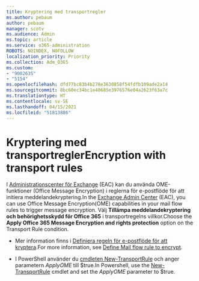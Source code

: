 ```yaml
---
title: Kryptering med transportregler
ms.author: pebaum
author: pebaum
manager: scotv
ms.audience: Admin
ms.topic: article
ms.service: o365-administration
ROBOTS: NOINDEX, NOFOLLOW
localization_priority: Priority
ms.collection: Adm_O365
ms.custom:
- "9002635"
- "5154"
ms.openlocfilehash: dfd77bc83b4b278e3630858f54fdfb109ade2a14
ms.sourcegitcommit: 8bc60ec34bc1e40685e3976576e04a2623f63a7c
ms.translationtype: HT
ms.contentlocale: sv-SE
ms.lasthandoff: 04/15/2021
ms.locfileid: "51813886"
---
```

# <a name="encryption-with-transport-rules"></a><span data-ttu-id="8eeeb-102">Kryptering med transportregler</span><span class="sxs-lookup"><span data-stu-id="8eeeb-102">Encryption with transport rules</span></span>

<span data-ttu-id="8eeeb-103">I [Administrationscenter för Exchange](https://go.microsoft.com/fwlink/p/?linkid=834822) (EAC) kan du använda OME-funktioner (Office Message Encryption) i reglerna för e-postflöde för att initiera meddelandekryptering.</span><span class="sxs-lookup"><span data-stu-id="8eeeb-103">In the [Exchange Admin Center](https://go.microsoft.com/fwlink/p/?linkid=834822) (EAC), you can use Office Message Encryption(OME) capabilities in your mail flow rules to trigger message encryption.</span></span> <span data-ttu-id="8eeeb-104">Välj **Tillämpa meddelandekryptering och behörighetsskydd för Office 365** i transportregelns villkor.</span><span class="sxs-lookup"><span data-stu-id="8eeeb-104">Choose the **Apply Office 365 Message Encryption and rights protection** option on the Transport Rule condition.</span></span>

- <span data-ttu-id="8eeeb-105">Mer information finns i [Definiera regeln för e-postflöde för att kryptera](https://docs.microsoft.com/microsoft-365/compliance/define-mail-flow-rules-to-encrypt-email).</span><span class="sxs-lookup"><span data-stu-id="8eeeb-105">For more information, see [Define Mail flow rule to encrypt](https://docs.microsoft.com/microsoft-365/compliance/define-mail-flow-rules-to-encrypt-email).</span></span>

- <span data-ttu-id="8eeeb-106">I PowerShell använder du [cmdleten New-TransportRule](https://docs.microsoft.com/microsoft-365/compliance/define-mail-flow-rules-to-encrypt-email?view=o365-worldwide#use-exchange-online-powershell-to-create-a-mail-flow-rule-for-encrypting-email-messages-without-the-new-ome-capabilities) och anger parametern *ApplyOME* till $true.</span><span class="sxs-lookup"><span data-stu-id="8eeeb-106">In Powershell, use the [New-TransportRule](https://docs.microsoft.com/microsoft-365/compliance/define-mail-flow-rules-to-encrypt-email?view=o365-worldwide#use-exchange-online-powershell-to-create-a-mail-flow-rule-for-encrypting-email-messages-without-the-new-ome-capabilities) cmdlet and set the *ApplyOME* parameter to $true.</span></span>
